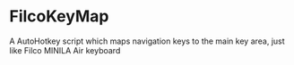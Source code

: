 # FilcoKeyMap
 A AutoHotkey script which maps navigation keys to the main key area, just like Filco MINILA Air keyboard
